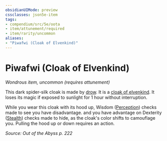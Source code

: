 ```yaml
---
obsidianUIMode: preview
cssclasses: json5e-item
tags:
- compendium/src/5e/oota
- item/attunement/required
- item/rarity/uncommon
aliases: 
- "Piwafwi (Cloak of Elvenkind)"
---
```

# Piwafwi (Cloak of Elvenkind)
*Wondrous item, uncommon (requires attunement)*  


This dark spider-silk cloak is made by [drow](Mechanics/bestiary/humanoid/drow.md). It is a [cloak of elvenkind](Mechanics/items/cloak-of-elvenkind.md). It loses its magic if exposed to sunlight for 1 hour without interruption.

While you wear this cloak with its hood up, Wisdom ([Perception](Mechanics/Rules/skills.md#Perception)) checks made to see you have disadvantage. and you have advantage on Dexterity ([Stealth](Mechanics/Rules/skills.md#Stealth)) checks made to hide, as the cloak's color shifts to camouflage you. Pulling the hood up or down requires an action.

*Source: Out of the Abyss p. 222*